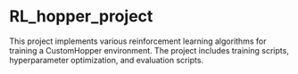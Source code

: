# RL_hopper_project
This project implements various reinforcement learning algorithms for training a CustomHopper environment. The project includes training scripts, hyperparameter optimization, and evaluation scripts.
